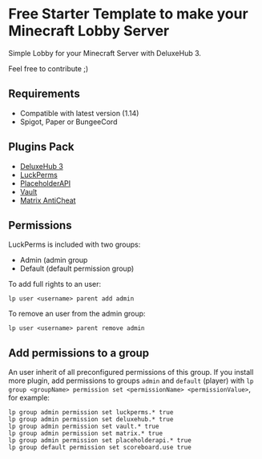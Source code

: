 # Free Starter Template to make your Minecraft Lobby Server

Simple Lobby for your Minecraft Server with DeluxeHub 3.

Feel free to contribute ;)

## Requirements

* Compatible with latest version (1.14)
* Spigot, Paper or BungeeCord

## Plugins Pack

* [DeluxeHub 3](https://www.spigotmc.org/resources/deluxehub-3-professional-hub-management-1-8-1-14-4.49425/)
* [LuckPerms](https://www.spigotmc.org/resources/luckperms-an-advanced-permissions-plugin.28140/)
* [PlaceholderAPI](https://www.spigotmc.org/resources/placeholderapi.6245/)
* [Vault](https://dev.bukkit.org/projects/vault)
* [Matrix AntiCheat](https://www.spigotmc.org/resources/matrix-anticheat-advanced-cheat-detection-1-8-1-12-1-13-1-14.64635/)

## Permissions

LuckPerms is included with two groups:

* Admin (admin group
* Default (default permission group)

To add full rights to an user:

```
lp user <username> parent add admin
```

To remove an user from the admin group:

```
lp user <username> parent remove admin
```

## Add permissions to a group

An user inherit of all preconfigured permissions of this group. If you install more plugin, add permissions to groups `admin` and `default` (player) with `lp group <groupName> permission set <permissionName> <permissionValue>`, for example:

```
lp group admin permission set luckperms.* true
lp group admin permission set deluxehub.* true
lp group admin permission set vault.* true
lp group admin permission set matrix.* true
lp group admin permission set placeholderapi.* true
lp group default permission set scoreboard.use true
```

